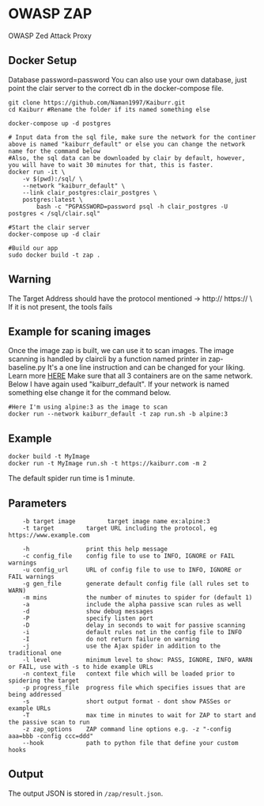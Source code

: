 # OWASP ZAP
OWASP Zed Attack Proxy

## Docker Setup
Database password=password
You can also use your own database, just point the clair server to the correct db in the docker-compose file.

```
git clone https://github.com/Naman1997/Kaiburr.git
cd Kaiburr #Rename the folder if its named something else

docker-compose up -d postgres

# Input data from the sql file, make sure the network for the continer above is named "kaiburr_default" or else you can change the network name for the command below
#Also, the sql data can be downloaded by clair by default, however, you will have to wait 30 minutes for that, this is faster.
docker run -it \
    -v $(pwd):/sql/ \
    --network "kaiburr_default" \
    --link clair_postgres:clair_postgres \
    postgres:latest \
        bash -c "PGPASSWORD=password psql -h clair_postgres -U postgres < /sql/clair.sql"
        
#Start the clair server
docker-compose up -d clair

#Build our app
sudo docker build -t zap .
```
## Warning
The Target Address should have the protocol mentioned -> http:// https:// \ 
If it is not present, the tools fails

## Example for scaning images
Once the image zap is built, we can use it to scan images.
The image scanning is handled by claircli by a function named printer in zap-baseline.py
It's a one line instruction and can be changed for your liking. Learn more [HERE](https://github.com/joelee2012/claircli)
Make sure that all 3 containers are on the same network. Below I have again used "kaiburr_default". If your network is named something else change it for the command below.

```
#Here I'm using alpine:3 as the image to scan
docker run --network kaiburr_default -t zap run.sh -b alpine:3

```

## Example 
```
docker build -t MyImage
docker run -t MyImage run.sh -t https://kaiburr.com -m 2
```

The default spider run time is 1 minute.
## Parameters
```
    -b target image         target image name ex:alpine:3
    -t target         target URL including the protocol, eg https://www.example.com

    -h                print this help message
    -c config_file    config file to use to INFO, IGNORE or FAIL warnings
    -u config_url     URL of config file to use to INFO, IGNORE or FAIL warnings
    -g gen_file       generate default config file (all rules set to WARN)
    -m mins           the number of minutes to spider for (default 1)
    -a                include the alpha passive scan rules as well
    -d                show debug messages
    -P                specify listen port
    -D                delay in seconds to wait for passive scanning 
    -i                default rules not in the config file to INFO
    -I                do not return failure on warning
    -j                use the Ajax spider in addition to the traditional one
    -l level          minimum level to show: PASS, IGNORE, INFO, WARN or FAIL, use with -s to hide example URLs
    -n context_file   context file which will be loaded prior to spidering the target
    -p progress_file  progress file which specifies issues that are being addressed
    -s                short output format - dont show PASSes or example URLs
    -T                max time in minutes to wait for ZAP to start and the passive scan to run
    -z zap_options    ZAP command line options e.g. -z "-config aaa=bbb -config ccc=ddd"
    --hook            path to python file that define your custom hooks

```

## Output
The output JSON is stored in `/zap/result.json`.
